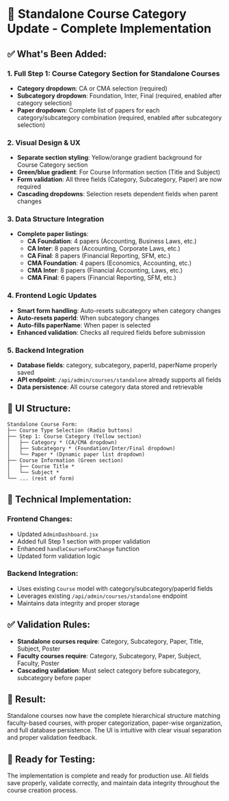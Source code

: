 # 🎯 Standalone Course Category Update - Complete Implementation

## ✅ **What's Been Added:**

### 1. **Full Step 1: Course Category Section for Standalone Courses**

- **Category dropdown**: CA or CMA selection (required)
- **Subcategory dropdown**: Foundation, Inter, Final (required, enabled after category selection)
- **Paper dropdown**: Complete list of papers for each category/subcategory combination (required, enabled after subcategory selection)

### 2. **Visual Design & UX**

- **Separate section styling**: Yellow/orange gradient background for Course Category section
- **Green/blue gradient**: For Course Information section (Title and Subject)
- **Form validation**: All three fields (Category, Subcategory, Paper) are now required
- **Cascading dropdowns**: Selection resets dependent fields when parent changes

### 3. **Data Structure Integration**

- **Complete paper listings**:
  - **CA Foundation**: 4 papers (Accounting, Business Laws, etc.)
  - **CA Inter**: 8 papers (Accounting, Corporate Laws, etc.)
  - **CA Final**: 8 papers (Financial Reporting, SFM, etc.)
  - **CMA Foundation**: 4 papers (Economics, Accounting, etc.)
  - **CMA Inter**: 8 papers (Financial Accounting, Laws, etc.)
  - **CMA Final**: 6 papers (Financial Reporting, SFM, etc.)

### 4. **Frontend Logic Updates**

- **Smart form handling**: Auto-resets subcategory when category changes
- **Auto-resets paperId**: When subcategory changes
- **Auto-fills paperName**: When paper is selected
- **Enhanced validation**: Checks all required fields before submission

### 5. **Backend Integration**

- **Database fields**: category, subcategory, paperId, paperName properly saved
- **API endpoint**: `/api/admin/courses/standalone` already supports all fields
- **Data persistence**: All course category data stored and retrievable

## 🎨 **UI Structure:**

```
Standalone Course Form:
├── Course Type Selection (Radio buttons)
├── Step 1: Course Category (Yellow section)
│   ├── Category * (CA/CMA dropdown)
│   ├── Subcategory * (Foundation/Inter/Final dropdown)
│   └── Paper * (Dynamic paper list dropdown)
├── Course Information (Green section)
│   ├── Course Title *
│   └── Subject *
└── ... (rest of form)
```

## 🔧 **Technical Implementation:**

### **Frontend Changes:**

- Updated `AdminDashboard.jsx`
- Added full Step 1 section with proper validation
- Enhanced `handleCourseFormChange` function
- Updated form validation logic

### **Backend Integration:**

- Uses existing `Course` model with category/subcategory/paperId fields
- Leverages existing `/api/admin/courses/standalone` endpoint
- Maintains data integrity and proper storage

## ✅ **Validation Rules:**

- **Standalone courses require**: Category, Subcategory, Paper, Title, Subject, Poster
- **Faculty courses require**: Category, Subcategory, Paper, Subject, Faculty, Poster
- **Cascading validation**: Must select category before subcategory, subcategory before paper

## 🎯 **Result:**

Standalone courses now have the complete hierarchical structure matching faculty-based courses, with proper categorization, paper-wise organization, and full database persistence. The UI is intuitive with clear visual separation and proper validation feedback.

## 🚀 **Ready for Testing:**

The implementation is complete and ready for production use. All fields save properly, validate correctly, and maintain data integrity throughout the course creation process.
